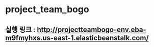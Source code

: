 # project_team_bogo


## 실행 링크 : http://projectteambogo-env.eba-m9fmyhxs.us-east-1.elasticbeanstalk.com/
